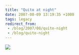 ```yaml
---
title: "Quito at night"
date: 2007-08-09 13:19:35 +1000
tags: legacy
redirect_from:
 - /blog/2007/08/quito-night
 - /blog/quito-night
---
```


<a href="http://picasaweb.google.co.uk/calebbrown01/SouthAmerica2007/photo#5096534419089591058"><img src="http://lh3.google.co.uk/calebbrown01/RrqHDTNjCxI/AAAAAAAAAvE/IlYYSxpLJws/s288/IMG_3288.JPG" /></a>

